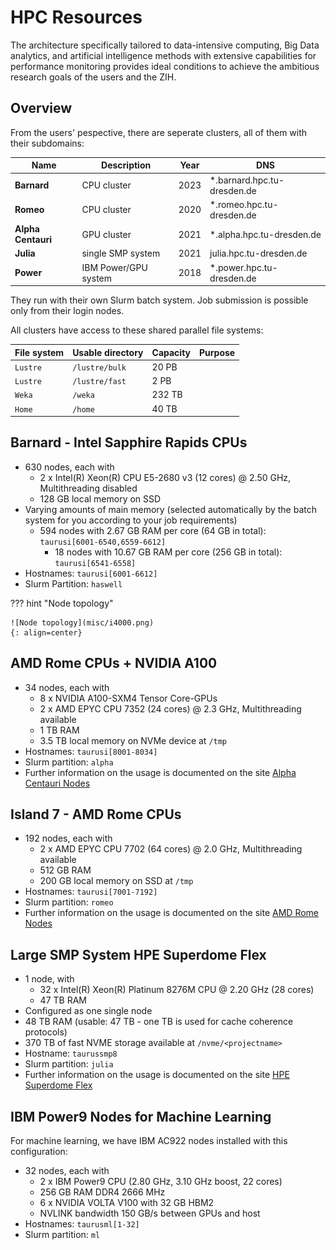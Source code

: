 # HPC Resources

The architecture specifically tailored to data-intensive computing, Big Data
analytics, and artificial intelligence methods with extensive capabilities for performance monitoring provides ideal conditions to achieve the ambitious research goals of the users and the ZIH.

## Overview

From the users' pespective, there are seperate clusters, all of them with their subdomains:

| Name | Description | Year| DNS | 
| --- | --- | --- | --- |
| **Barnard** | CPU cluster |2023| *.barnard.hpc.tu-dresden.de |
| **Romeo** | CPU cluster |2020|*.romeo.hpc.tu-dresden.de |
| **Alpha Centauri** | GPU cluster |2021|*.alpha.hpc.tu-dresden.de |
| **Julia** | single SMP system |2021|julia.hpc.tu-dresden.de |
| **Power** | IBM Power/GPU system |2018|*.power.hpc.tu-dresden.de |


They run with their own Slurm batch system. Job submission is possible only from their login nodes.

All clusters have access to these shared parallel file systems:

| File system | Usable directory | Capacity | Purpose |
| --- | --- | --- | --- |
| `Lustre` | `/lustre/bulk` | 20 PB |
| `Lustre` | `/lustre/fast` | 2 PB | 
| `Weka` | `/weka` | 232 TB | 
| `Home` | `/home` | 40 TB |

## Barnard - Intel Sapphire Rapids CPUs

- 630 nodes, each with
    - 2 x Intel(R) Xeon(R) CPU E5-2680 v3 (12 cores) @ 2.50 GHz, Multithreading disabled
    - 128 GB local memory on SSD
- Varying amounts of main memory (selected automatically by the batch system for you according to
  your job requirements)
  * 594 nodes with 2.67 GB RAM per core (64 GB in total): `taurusi[6001-6540,6559-6612]`
    - 18 nodes with 10.67 GB RAM per core (256 GB in total): `taurusi[6541-6558]`
- Hostnames: `taurusi[6001-6612]`
- Slurm Partition: `haswell`

??? hint "Node topology"

    ![Node topology](misc/i4000.png)
    {: align=center}


## AMD Rome CPUs + NVIDIA A100

- 34 nodes, each with
    - 8 x NVIDIA A100-SXM4 Tensor Core-GPUs
    - 2 x AMD EPYC CPU 7352 (24 cores) @ 2.3 GHz, Multithreading available
    - 1 TB RAM
    - 3.5 TB local memory on NVMe device at `/tmp`
- Hostnames: `taurusi[8001-8034]`
- Slurm partition: `alpha`
- Further information on the usage is documented on the site [Alpha Centauri Nodes](alpha_centauri.md)

## Island 7 - AMD Rome CPUs

- 192 nodes, each with
    - 2 x AMD EPYC CPU 7702 (64 cores) @ 2.0 GHz, Multithreading available
    - 512 GB RAM
    - 200 GB local memory on SSD at `/tmp`
- Hostnames: `taurusi[7001-7192]`
- Slurm partition: `romeo`
- Further information on the usage is documented on the site [AMD Rome Nodes](rome_nodes.md)

## Large SMP System HPE Superdome Flex

- 1 node, with
    - 32 x Intel(R) Xeon(R) Platinum 8276M CPU @ 2.20 GHz (28 cores)
    - 47 TB RAM
- Configured as one single node
- 48 TB RAM (usable: 47 TB - one TB is used for cache coherence protocols)
- 370 TB of fast NVME storage available at `/nvme/<projectname>`
- Hostname: `taurussmp8`
- Slurm partition: `julia`
- Further information on the usage is documented on the site [HPE Superdome Flex](sd_flex.md)

## IBM Power9 Nodes for Machine Learning

For machine learning, we have IBM AC922 nodes installed with this configuration:

- 32 nodes, each with
    - 2 x IBM Power9 CPU (2.80 GHz, 3.10 GHz boost, 22 cores)
    - 256 GB RAM DDR4 2666 MHz
    - 6 x NVIDIA VOLTA V100 with 32 GB HBM2
    - NVLINK bandwidth 150 GB/s between GPUs and host
- Hostnames: `taurusml[1-32]`
- Slurm partition: `ml`



